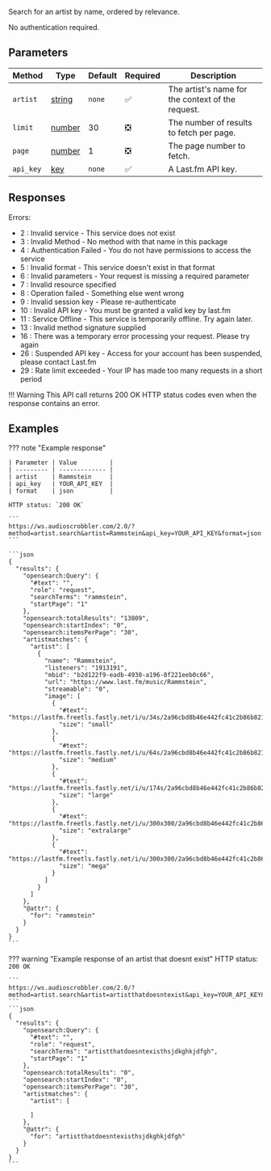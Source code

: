 Search for an artist by name, ordered by relevance.

No authentication required.

## Parameters

| Method | Type | Default | Required | Description 
| ------ | ---- | ------- | -------- | -----------
| `artist` | [string][string] | `none` | :white_check_mark: | The artist's name for the context of the request.
| `limit` | [number][number] | 30 | :negative_squared_cross_mark: | The number of results to fetch per page.
| `page` | [number][number] | 1 | :negative_squared_cross_mark: | The page number to fetch.
| `api_key` | [key][key] | `none` | :white_check_mark: | A Last.fm API key.

## Responses

Errors:

- 2 : Invalid service - This service does not exist
- 3 : Invalid Method - No method with that name in this package
- 4 : Authentication Failed - You do not have permissions to access the service
- 5 : Invalid format - This service doesn't exist in that format
- 6 : Invalid parameters - Your request is missing a required parameter
- 7 : Invalid resource specified
- 8 : Operation failed - Something else went wrong
- 9 : Invalid session key - Please re-authenticate
- 10 : Invalid API key - You must be granted a valid key by last.fm
- 11 : Service Offline - This service is temporarily offline. Try again later.
- 13 : Invalid method signature supplied
- 16 : There was a temporary error processing your request. Please try again
- 26 : Suspended API key - Access for your account has been suspended, please contact Last.fm
- 29 : Rate limit exceeded - Your IP has made too many requests in a short period

!!! Warning
    This API call returns 200 OK HTTP status codes even when the response contains an error.
    
## Examples

??? note "Example response"

    | Parameter | Value         |
    | --------- | ------------- |
    | artist    | Rammstein     |
    | api_key   | YOUR_API_KEY  |
    | format    | json          |

    HTTP status: `200 OK`

    ```
    https://ws.audioscrobbler.com/2.0/?method=artist.search&artist=Rammstein&api_key=YOUR_API_KEY&format=json
    ```

    ```json
    {
      "results": {
        "opensearch:Query": {
          "#text": "",
          "role": "request",
          "searchTerms": "rammstein",
          "startPage": "1"
        },
        "opensearch:totalResults": "13809",
        "opensearch:startIndex": "0",
        "opensearch:itemsPerPage": "30",
        "artistmatches": {
          "artist": [
            {
              "name": "Rammstein",
              "listeners": "1913191",
              "mbid": "b2d122f9-eadb-4930-a196-8f221eeb0c66",
              "url": "https://www.last.fm/music/Rammstein",
              "streamable": "0",
              "image": [
                {
                  "#text": "https://lastfm.freetls.fastly.net/i/u/34s/2a96cbd8b46e442fc41c2b86b821562f.png",
                  "size": "small"
                },
                {
                  "#text": "https://lastfm.freetls.fastly.net/i/u/64s/2a96cbd8b46e442fc41c2b86b821562f.png",
                  "size": "medium"
                },
                {
                  "#text": "https://lastfm.freetls.fastly.net/i/u/174s/2a96cbd8b46e442fc41c2b86b821562f.png",
                  "size": "large"
                },
                {
                  "#text": "https://lastfm.freetls.fastly.net/i/u/300x300/2a96cbd8b46e442fc41c2b86b821562f.png",
                  "size": "extralarge"
                },
                {
                  "#text": "https://lastfm.freetls.fastly.net/i/u/300x300/2a96cbd8b46e442fc41c2b86b821562f.png",
                  "size": "mega"
                }
              ]
            }
          ]
        },
        "@attr": {
          "for": "rammstein"
        }
      }
    }
    ```

??? warning "Example response of an artist that doesnt exist"
    HTTP status: `200 OK`

    ```
    https://ws.audioscrobbler.com/2.0/?method=artist.search&artist=artistthatdoesntexist&api_key=YOUR_API_KEY&format=json
    ```
    ```json
    {
      "results": {
        "opensearch:Query": {
          "#text": "",
          "role": "request",
          "searchTerms": "artistthatdoesntexisthsjdkghkjdfgh",
          "startPage": "1"
        },
        "opensearch:totalResults": "0",
        "opensearch:startIndex": "0",
        "opensearch:itemsPerPage": "30",
        "artistmatches": {
          "artist": [
            
          ]
        },
        "@attr": {
          "for": "artistthatdoesntexisthsjdkghkjdfgh"
        }
      }
    }
    ```

[string]: https://developer.mozilla.org/en-US/docs/Web/JavaScript/Reference/Global_Objects/String
[number]: https://developer.mozilla.org/en-US/docs/Web/JavaScript/Reference/Global_Objects/Number
[key]: https://www.last.fm/api/account/create